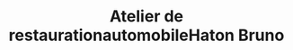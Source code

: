 ---
title: "Atelier de restaurationautomobileHaton Bruno"
url: /le-luart/atelier-de-restaurationautomobilehaton-bruno/
shop: réparation de voitures
---